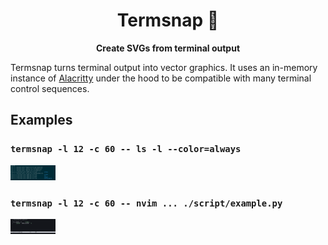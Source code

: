 <div align="center">

# Termsnap 📸

**Create SVGs from terminal output**

</div>

Termsnap turns terminal output into vector graphics. It uses an in-memory
instance of [Alacritty](https://github.com/alacritty/alacritty) under the hood
to be compatible with many terminal control sequences.

## Examples

### `termsnap -l 12 -c 60 -- ls -l --color=always`

![](./media/ls.svg)

### `termsnap -l 12 -c 60 -- nvim ... ./script/example.py`

![](./media/nvim.svg)
